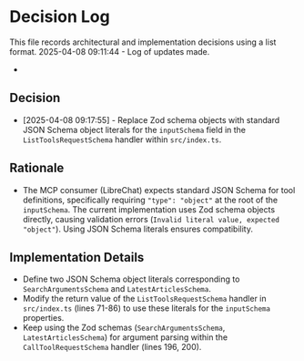 # Decision Log

This file records architectural and implementation decisions using a list format.
2025-04-08 09:11:44 - Log of updates made.

*

## Decision

*   [2025-04-08 09:17:55] - Replace Zod schema objects with standard JSON Schema object literals for the `inputSchema` field in the `ListToolsRequestSchema` handler within `src/index.ts`.

## Rationale

*   The MCP consumer (LibreChat) expects standard JSON Schema for tool definitions, specifically requiring `"type": "object"` at the root of the `inputSchema`. The current implementation uses Zod schema objects directly, causing validation errors (`Invalid literal value, expected "object"`). Using JSON Schema literals ensures compatibility.

## Implementation Details

*   Define two JSON Schema object literals corresponding to `SearchArgumentsSchema` and `LatestArticlesSchema`.
*   Modify the return value of the `ListToolsRequestSchema` handler in `src/index.ts` (lines 71-86) to use these literals for the `inputSchema` properties.
*   Keep using the Zod schemas (`SearchArgumentsSchema`, `LatestArticlesSchema`) for argument parsing within the `CallToolRequestSchema` handler (lines 196, 200).